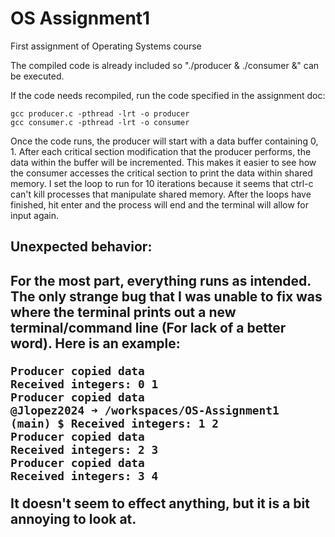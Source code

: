 # OS Assignment1
First assignment of Operating Systems course

The compiled code is already included so "./producer & ./consumer &" can be executed.

If the code needs recompiled, run the code specified in the assignment doc:

    gcc producer.c -pthread -lrt -o producer
    gcc consumer.c -pthread -lrt -o consumer

Once the code runs, the producer will start with a data buffer containing 0, 1. After each critical section modification that the producer performs, the data within the buffer will be incremented. This makes it easier to see how the consumer accesses the critical section to print the data within shared memory. I set the loop to run for 10 iterations because it seems that ctrl-c can't kill processes that manipulate shared memory. After the loops have finished, hit enter and the process will end and the terminal will allow for input again.

<h2>Unexpected behavior:<h2>

For the most part, everything runs as intended. The only strange bug that I was unable to fix was where the terminal prints out a new terminal/command line (For lack of a better word). Here is an example:

    Producer copied data
    Received integers: 0 1
    Producer copied data
    @Jlopez2024 ➜ /workspaces/OS-Assignment1 (main) $ Received integers: 1 2
    Producer copied data
    Received integers: 2 3
    Producer copied data
    Received integers: 3 4

It doesn't seem to effect anything, but it is a bit annoying to look at.

